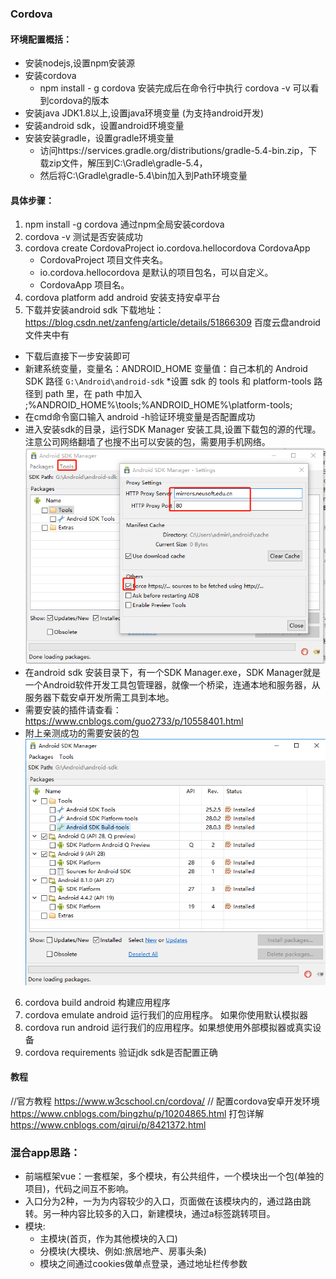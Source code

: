 ### Cordova
#### 环境配置概括：
* 安装nodejs,设置npm安装源
* 安装cordova
	* npm install - g cordova 安装完成后在命令行中执行 cordova -v 可以看到cordova的版本
* 安装java JDK1.8以上,设置java环境变量 (为支持android开发)
* 安装android sdk，设置android环境变量
* 安装安装gradle，设置gradle环境变量
	* 访问https://services.gradle.org/distributions/gradle-5.4-bin.zip，下载zip文件，解压到C:\Gradle\gradle-5.4，
	* 然后将C:\Gradle\gradle-5.4\bin加入到Path环境变量
	
#### 具体步骤：
1. npm install -g cordova  通过npm全局安装cordova
2. cordova -v   测试是否安装成功
3. cordova create CordovaProject io.cordova.hellocordova CordovaApp
	* CordovaProject 项目文件夹名。
	* io.cordova.hellocordova 是默认的项目包名，可以自定义。
	* CordovaApp 项目名。
4. cordova platform add android  安装支持安卓平台
5. 下载并安装android sdk 下载地址：https://blog.csdn.net/zanfeng/article/details/51866309  百度云盘android文件夹中有
 * 下载后直接下一步安装即可
 * 新建系统变量，变量名：ANDROID_HOME 变量值：自己本机的 Android SDK 路径 `G:\Android\android-sdk`
 *设置 sdk 的 tools 和 platform-tools 路径到 path 里，在 path 中加入 ;%ANDROID_HOME%\tools;%ANDROID_HOME%\platform-tools;
 * 在cmd命令窗口输入 android -h验证环境变量是否配置成功
 * 进入安装sdk的目录，运行SDK Manager 安装工具,设置下载包的源的代理。注意公司网络翻墙了也搜不出可以安装的包，需要用手机网络。![设置代理](./img/prop.png)
 * 在android sdk 安装目录下，有一个SDK Manager.exe，SDK Manager就是一个Android软件开发工具包管理器，就像一个桥梁，连通本地和服务器，从服务器下载安卓开发所需工具到本地。
 * 需要安装的插件请查看：https://www.cnblogs.com/guo2733/p/10558401.html
 * 附上亲测成功的需要安装的包 ![需要安装的包](./img/package.jpg)
6. cordova build android  构建应用程序
6. cordova emulate android  运行我们的应用程序。 如果你使用默认模拟器
7. cordova run android  运行我们的应用程序。如果想使用外部模拟器或真实设备
8. cordova requirements   验证jdk  sdk是否配置正确


#### 教程
//官方教程
https://www.w3cschool.cn/cordova/
// 配置cordova安卓开发环境
https://www.cnblogs.com/bingzhu/p/10204865.html
打包详解
https://www.cnblogs.com/qirui/p/8421372.html



### 混合app思路：
* 前端框架vue：一套框架，多个模块，有公共组件，一个模块出一个包(单独的项目)，代码之间互不影响。
* 入口分为2种，一为为内容较少的入口，页面做在该模块内的，通过路由跳转。另一种内容比较多的入口，新建模块，通过a标签跳转项目。
* 模块: 
	* 主模块(首页，作为其他模块的入口)
	* 分模块(大模块、例如:旅居地产、房事头条)
	* 模块之间通过cookies做单点登录，通过地址栏传参数
